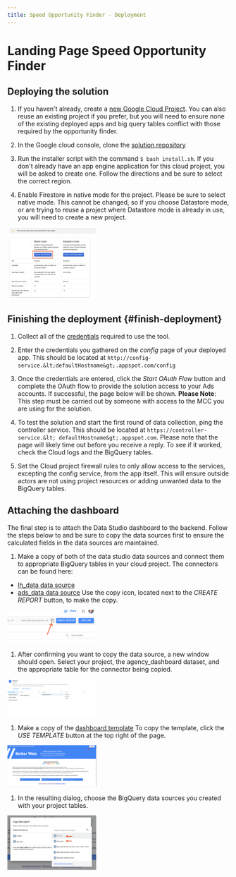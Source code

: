 ```yaml
---
title: Speed Opportunity Finder - Deployment
---
```

<!---
    Copyright 2019 Google LLC. This solution, including any related sample code or
    data, is made available on an “as is,” “as available,” and “with all faults”
    basis, solely for illustrative purposes, and without warranty or representation
    of any kind. This solution is experimental, unsupported and provided solely for
    your convenience. Your use of it is subject to your agreements with Google, as
    applicable, and may constitute a beta feature as defined under those agreements.
    To the extent that you make any data available to Google in connection with your
    use of the solution, you represent and warrant that you have all necessary and
    appropriate rights, consents and permissions to permit Google to use and process
    that data. By using any portion of this solution, you acknowledge, assume and
    accept all risks, known and unknown, associated with its usage, including with
    respect to your deployment of any portion of this solution in your systems, or
    usage in connection with your business, if at all.
-->

# Landing Page Speed Opportunity Finder

## Deploying the solution

1. If you haven't already, create a 
[new Google Cloud Project](https://cloud.google.com/resource-manager/docs/creating-managing-projects"). 
You can also reuse an existing project if you prefer, but you will need to 
ensure none of the existing deployed apps and big query tables conflict with 
those required by the opportunity finder.

1. In the Google cloud console, clone the 
[solution repository](https://github.com/google/speed-opportunity-finder)

1. Run the installer script with the command `$ bash install.sh`. If you don't
already have an app engine application for this cloud project, you will be asked
to create one. Follow the directions and be sure to select the correct region.

1. Enable Firestore in native mode for the project. Please be sure to select
native mode. This cannot be changed, so if you choose Datastore mode, or are 
trying to reuse a project where Datastore mode is already in use, you will need
to create a new project.<br>
<img src="./images/firestore_native.png" alt="Choose Firestore native mode" width="40%">

## Finishing the deployment {#finish-deployment}

1. Collect all of the [credentials](./credentials) required to use the tool.

1. Enter the credentials you gathered on the *config* page of your deployed app. 
This should be located at `http://config-service.&lt;defaultHostname&gt;.appspot.com/config`

1. Once the credentials are entered, click the *Start OAuth Flow* button and 
complete the OAuth flow to provide the solution access to your Ads accounts. If 
successful, the page below will be shown. **Please Note**: This step must be 
carried out by someone with access to the MCC you are using for the solution.

1. To test the solution and start the first round of data collection, ping the 
controller service. This should be located at `https://controller-service.&lt;
defaultHostname&gt;.appspot.com`. Please note that the page will likely time out 
before you receive a reply. To see if it worked, check the Cloud logs and the 
BigQuery tables.
      
1. Set the Cloud project firewall rules to only allow access to the services, 
excepting the config service, from the app itself. This will ensure outside 
actors are not using project resources or adding unwanted data to the BigQuery 
tables.

## Attaching the dashboard

The final step is to attach the Data Studio dashboard to the backend. Follow
the steps below to and be sure to copy the data sources first to ensure the
calculated fields in the data sources are maintained.

1. Make a copy of both of the data studio data sources and connect them
to appropriate BigQuery tables in your cloud project. The connectors can
be found here:
* [lh_data data source](https://datastudio.google.com/datasources/62e27e18-338c-4f54-80a7-fe3d43302858)
* [ads_data data source](https://datastudio.google.com/datasources/b689944c-7d8a-4123-8fbf-4eaa5bedd2c9)
Use the copy icon, located next to the *CREATE REPORT* button, to make the copy.<br>
<img src="./images/copy_data_source.png" alt="Data source copy button" width="40%">

1. After confirming you want to copy the data source, a new window should open. 
Select your project, the agency_dashboard dataset, and the appropriate table for
the connector being copied.<br>
<img src="./images/choose_bq_table.png" alt="Choose the bigquery table" width="40%">

1. Make a copy of the 
[dashboard template](https://datastudio.google.com/u/2/reporting/3638a403-30c9-49e9-82a9-9f79ddd8999c/page/X3bCB/preview)
To copy the template, click the *USE TEMPLATE* button at the top right of the page.<br>
<img src="./images/use_report_template.png" alt="Click use template" width="40%">

1. In the resulting dialog, choose the BigQuery data sources you created with 
your project tables.<br>
<img src="./images/select_new_data_source.png" alt="Select the new data sources" width="40%">
